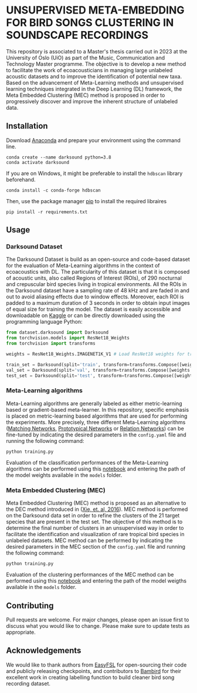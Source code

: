 # UNSUPERVISED META-EMBEDDING FOR BIRD SONGS CLUSTERING IN SOUNDSCAPE RECORDINGS

This repository is associated to a Master's thesis carried out in 2023 at the University of Oslo (UiO) as part of the Music, Communication and Technology Master programme. The objective is to develop a new method to facilitate the work of ecoacousticians in managing large unlabeled acoustic datasets and to improve the identification of potential new taxa. Based on the advancement of Meta-Learning methods and unsupervised learning techniques integrated in the Deep Learning (DL) framework, the Meta Embedded Clustering (MEC) method is proposed in order to progressively discover and improve the inherent structure of unlabeled data. 

## Installation
Download [Anaconda](https://www.anaconda.com/products/distribution) and prepare your environment using the command line.
```
conda create --name darksound python=3.8
conda activate darksound
```
If you are on Windows, it might be preferable to install the `hdbscan` library beforehand.
```
conda install -c conda-forge hdbscan
```

Then, use the package manager [pip](https://pip.pypa.io/en/stable/) to install the required libraires
```
pip install -r requirements.txt
```

## Usage
### Darksound Dataset
The Darksound Dataset is build as an open-source and code-based dataset for the evaluation of Meta-Learning algorithms in the context of ecoacoustics with DL. The particularity of this dataset is that it is composed of acoustic units, also called Regions of Interest (ROIs), of 290 nocturnal and crepuscular bird species living in tropical environments. All the ROIs in the Darksound dataset have a sampling rate of 48 kHz and are faded in and out to avoid aliasing effects due to window effects. Moreover, each ROI is padded to a maximum duration of 3 seconds in order to obtain input images of equal size for training the model. The dataset is easily accessible and downloadable on [Kaggle](https://www.kaggle.com/datasets/joachipo/darksound) or can be directly downloaded using the programming language Python:

```python
from dataset.darksound import Darksound
from torchvision.models import ResNet18_Weights
from torchvision import transforms

weights = ResNet18_Weights.IMAGENET1K_V1 # Load ResNet18 weights for transformation

train_set = Darksound(split='train', transform=transforms.Compose([weights.transforms()]), download=True)
val_set = Darksound(split='val', transform=transforms.Compose([weights.transforms()]), download=True)
test_set = Darksound(split='test', transform=transforms.Compose([weights.transforms()]), download=True)
```

### Meta-Learning algorithms
Meta-Learning algorithms are generally labeled as either metric-learning based or gradient-based meta-learner. In this repository, specific emphasis is placed on metric-learning based algorithms that are used for performing the experiments. More precisely, three different Meta-Learning algorithms ([Matching Networks](https://arxiv.org/pdf/1606.04080.pdf), [Prototypical Networks](https://arxiv.org/pdf/1703.05175.pdf) or [Relation Networks](https://arxiv.org/pdf/1711.06025.pdf)) can be fine-tuned by indicating the desired parameters in the `config.yaml` file and running the following command:

```
python training.py
```
Evaluation of the classification performances of the Meta-Learning algorithms can be performed using this [notebook](https://github.com/joachimpoutaraud/darksound/blob/master/notebooks/02-model_evaluation.ipynb) and entering the path of the model weights available in the `models` folder.

### Meta Embedded Clustering (MEC)
Meta Embedded Clustering (MEC) method is proposed as an alternative to the DEC method introduced in ([Xie, et. al, 2016](https://arxiv.org/pdf/1511.06335.pdf)). MEC method is performed on the Darksound data set in order to refine the clusters of the 21 target species that are present in the test set. The objective of this method is to determine the final number of clusters in an unsupervised way in order to facilitate the identification and visualization of rare tropical bird species in unlabeled datasets. MEC method can be performed by indicating the desired parameters in the MEC section of the `config.yaml` file and running the following command:

```
python training.py
```
Evaluation of the clustering performances of the MEC method can be performed using this [notebook](https://github.com/joachimpoutaraud/darksound/blob/master/notebooks/03-clustering_evaluation.ipynb) and entering the path of the model weigths available in the `models` folder.


## Contributing
Pull requests are welcome. For major changes, please open an issue first to discuss what you would like to change. Please make sure to update tests as appropriate.

## Acknowledgements
We would like to thank authors from [EasyFSL](https://github.com/sicara/easy-few-shot-learning) for open-sourcing their code and publicly releasing checkpoints, and contributors to [Bambird](https://github.com/ear-team/bambird) for their excellent work in creating labelling function to build cleaner bird song recording dataset.

